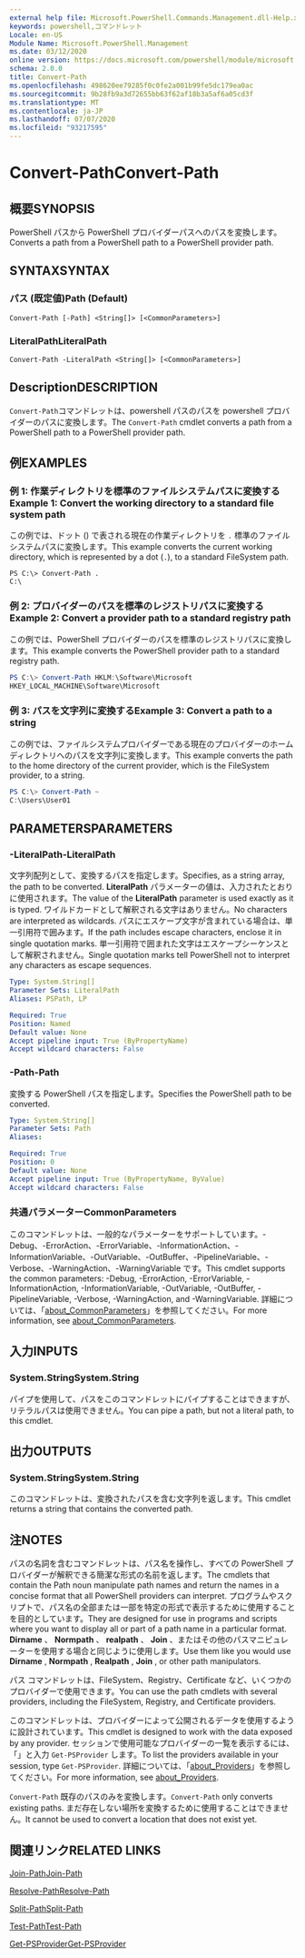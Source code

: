 ```yaml
---
external help file: Microsoft.PowerShell.Commands.Management.dll-Help.xml
keywords: powershell,コマンドレット
Locale: en-US
Module Name: Microsoft.PowerShell.Management
ms.date: 03/12/2020
online version: https://docs.microsoft.com/powershell/module/microsoft.powershell.management/convert-path?view=powershell-7.1&WT.mc_id=ps-gethelp
schema: 2.0.0
title: Convert-Path
ms.openlocfilehash: 498620ee79285f0c0fe2a001b99fe5dc179ea0ac
ms.sourcegitcommit: 9b28fb9a3d72655bb63f62af18b3a5af6a05cd3f
ms.translationtype: MT
ms.contentlocale: ja-JP
ms.lasthandoff: 07/07/2020
ms.locfileid: "93217595"
---
```

# <span data-ttu-id="c1bc9-103">Convert-Path</span><span class="sxs-lookup"><span data-stu-id="c1bc9-103">Convert-Path</span></span>

## <span data-ttu-id="c1bc9-104">概要</span><span class="sxs-lookup"><span data-stu-id="c1bc9-104">SYNOPSIS</span></span>
<span data-ttu-id="c1bc9-105">PowerShell パスから PowerShell プロバイダーパスへのパスを変換します。</span><span class="sxs-lookup"><span data-stu-id="c1bc9-105">Converts a path from a PowerShell path to a PowerShell provider path.</span></span>

## <span data-ttu-id="c1bc9-106">SYNTAX</span><span class="sxs-lookup"><span data-stu-id="c1bc9-106">SYNTAX</span></span>

### <span data-ttu-id="c1bc9-107">パス (既定値)</span><span class="sxs-lookup"><span data-stu-id="c1bc9-107">Path (Default)</span></span>

```
Convert-Path [-Path] <String[]> [<CommonParameters>]
```

### <span data-ttu-id="c1bc9-108">LiteralPath</span><span class="sxs-lookup"><span data-stu-id="c1bc9-108">LiteralPath</span></span>

```
Convert-Path -LiteralPath <String[]> [<CommonParameters>]
```

## <span data-ttu-id="c1bc9-109">Description</span><span class="sxs-lookup"><span data-stu-id="c1bc9-109">DESCRIPTION</span></span>

<span data-ttu-id="c1bc9-110">`Convert-Path`コマンドレットは、powershell パスのパスを powershell プロバイダーのパスに変換します。</span><span class="sxs-lookup"><span data-stu-id="c1bc9-110">The `Convert-Path` cmdlet converts a path from a PowerShell path to a PowerShell provider path.</span></span>

## <span data-ttu-id="c1bc9-111">例</span><span class="sxs-lookup"><span data-stu-id="c1bc9-111">EXAMPLES</span></span>

### <span data-ttu-id="c1bc9-112">例 1: 作業ディレクトリを標準のファイルシステムパスに変換する</span><span class="sxs-lookup"><span data-stu-id="c1bc9-112">Example 1: Convert the working directory to a standard file system path</span></span>

<span data-ttu-id="c1bc9-113">この例では、ドット () で表される現在の作業ディレクトリを `.` 標準のファイルシステムパスに変換します。</span><span class="sxs-lookup"><span data-stu-id="c1bc9-113">This example converts the current working directory, which is represented by a dot (`.`), to a standard FileSystem path.</span></span>

```
PS C:\> Convert-Path .
C:\
```

### <span data-ttu-id="c1bc9-114">例 2: プロバイダーのパスを標準のレジストリパスに変換する</span><span class="sxs-lookup"><span data-stu-id="c1bc9-114">Example 2: Convert a provider path to a standard registry path</span></span>

<span data-ttu-id="c1bc9-115">この例では、PowerShell プロバイダーのパスを標準のレジストリパスに変換します。</span><span class="sxs-lookup"><span data-stu-id="c1bc9-115">This example converts the PowerShell provider path to a standard registry path.</span></span>

```powershell
PS C:\> Convert-Path HKLM:\Software\Microsoft
HKEY_LOCAL_MACHINE\Software\Microsoft
```

### <span data-ttu-id="c1bc9-116">例 3: パスを文字列に変換する</span><span class="sxs-lookup"><span data-stu-id="c1bc9-116">Example 3: Convert a path to a string</span></span>

<span data-ttu-id="c1bc9-117">この例では、ファイルシステムプロバイダーである現在のプロバイダーのホームディレクトリへのパスを文字列に変換します。</span><span class="sxs-lookup"><span data-stu-id="c1bc9-117">This example converts the path to the home directory of the current provider, which is the FileSystem provider, to a string.</span></span>

```powershell
PS C:\> Convert-Path ~
C:\Users\User01
```

## <span data-ttu-id="c1bc9-118">PARAMETERS</span><span class="sxs-lookup"><span data-stu-id="c1bc9-118">PARAMETERS</span></span>

### <span data-ttu-id="c1bc9-119">-LiteralPath</span><span class="sxs-lookup"><span data-stu-id="c1bc9-119">-LiteralPath</span></span>

<span data-ttu-id="c1bc9-120">文字列配列として、変換するパスを指定します。</span><span class="sxs-lookup"><span data-stu-id="c1bc9-120">Specifies, as a string array, the path to be converted.</span></span> <span data-ttu-id="c1bc9-121">**LiteralPath** パラメーターの値は、入力されたとおりに使用されます。</span><span class="sxs-lookup"><span data-stu-id="c1bc9-121">The value of the **LiteralPath** parameter is used exactly as it is typed.</span></span> <span data-ttu-id="c1bc9-122">ワイルドカードとして解釈される文字はありません。</span><span class="sxs-lookup"><span data-stu-id="c1bc9-122">No characters are interpreted as wildcards.</span></span> <span data-ttu-id="c1bc9-123">パスにエスケープ文字が含まれている場合は、単一引用符で囲みます。</span><span class="sxs-lookup"><span data-stu-id="c1bc9-123">If the path includes escape characters, enclose it in single quotation marks.</span></span> <span data-ttu-id="c1bc9-124">単一引用符で囲まれた文字はエスケープシーケンスとして解釈されません。</span><span class="sxs-lookup"><span data-stu-id="c1bc9-124">Single quotation marks tell PowerShell not to interpret any characters as escape sequences.</span></span>

```yaml
Type: System.String[]
Parameter Sets: LiteralPath
Aliases: PSPath, LP

Required: True
Position: Named
Default value: None
Accept pipeline input: True (ByPropertyName)
Accept wildcard characters: False
```

### <span data-ttu-id="c1bc9-125">-Path</span><span class="sxs-lookup"><span data-stu-id="c1bc9-125">-Path</span></span>

<span data-ttu-id="c1bc9-126">変換する PowerShell パスを指定します。</span><span class="sxs-lookup"><span data-stu-id="c1bc9-126">Specifies the PowerShell path to be converted.</span></span>

```yaml
Type: System.String[]
Parameter Sets: Path
Aliases:

Required: True
Position: 0
Default value: None
Accept pipeline input: True (ByPropertyName, ByValue)
Accept wildcard characters: False
```

### <span data-ttu-id="c1bc9-127">共通パラメーター</span><span class="sxs-lookup"><span data-stu-id="c1bc9-127">CommonParameters</span></span>

<span data-ttu-id="c1bc9-128">このコマンドレットは、一般的なパラメーターをサポートしています。-Debug、-ErrorAction、-ErrorVariable、-InformationAction、-InformationVariable、-OutVariable、-OutBuffer、-PipelineVariable、-Verbose、-WarningAction、-WarningVariable です。</span><span class="sxs-lookup"><span data-stu-id="c1bc9-128">This cmdlet supports the common parameters: -Debug, -ErrorAction, -ErrorVariable, -InformationAction, -InformationVariable, -OutVariable, -OutBuffer, -PipelineVariable, -Verbose, -WarningAction, and -WarningVariable.</span></span> <span data-ttu-id="c1bc9-129">詳細については、「[about_CommonParameters](https://go.microsoft.com/fwlink/?LinkID=113216)」を参照してください。</span><span class="sxs-lookup"><span data-stu-id="c1bc9-129">For more information, see [about_CommonParameters](https://go.microsoft.com/fwlink/?LinkID=113216).</span></span>

## <span data-ttu-id="c1bc9-130">入力</span><span class="sxs-lookup"><span data-stu-id="c1bc9-130">INPUTS</span></span>

### <span data-ttu-id="c1bc9-131">System.String</span><span class="sxs-lookup"><span data-stu-id="c1bc9-131">System.String</span></span>

<span data-ttu-id="c1bc9-132">パイプを使用して、パスをこのコマンドレットにパイプすることはできますが、リテラルパスは使用できません。</span><span class="sxs-lookup"><span data-stu-id="c1bc9-132">You can pipe a path, but not a literal path, to this cmdlet.</span></span>

## <span data-ttu-id="c1bc9-133">出力</span><span class="sxs-lookup"><span data-stu-id="c1bc9-133">OUTPUTS</span></span>

### <span data-ttu-id="c1bc9-134">System.String</span><span class="sxs-lookup"><span data-stu-id="c1bc9-134">System.String</span></span>

<span data-ttu-id="c1bc9-135">このコマンドレットは、変換されたパスを含む文字列を返します。</span><span class="sxs-lookup"><span data-stu-id="c1bc9-135">This cmdlet returns a string that contains the converted path.</span></span>

## <span data-ttu-id="c1bc9-136">注</span><span class="sxs-lookup"><span data-stu-id="c1bc9-136">NOTES</span></span>

<span data-ttu-id="c1bc9-137">パスの名詞を含むコマンドレットは、パス名を操作し、すべての PowerShell プロバイダーが解釈できる簡潔な形式の名前を返します。</span><span class="sxs-lookup"><span data-stu-id="c1bc9-137">The cmdlets that contain the Path noun manipulate path names and return the names in a concise format that all PowerShell providers can interpret.</span></span> <span data-ttu-id="c1bc9-138">プログラムやスクリプトで、パス名の全部または一部を特定の形式で表示するために使用することを目的としています。</span><span class="sxs-lookup"><span data-stu-id="c1bc9-138">They are designed for use in programs and scripts where you want to display all or part of a path name in a particular format.</span></span> <span data-ttu-id="c1bc9-139">**Dirname** 、 **Normpath** 、 **realpath** 、 **Join** 、またはその他のパスマニピュレーターを使用する場合と同じように使用します。</span><span class="sxs-lookup"><span data-stu-id="c1bc9-139">Use them like you would use **Dirname** , **Normpath** , **Realpath** , **Join** , or other path manipulators.</span></span>

<span data-ttu-id="c1bc9-140">パス コマンドレットは、FileSystem、Registry、Certificate など、いくつかのプロバイダーで使用できます。</span><span class="sxs-lookup"><span data-stu-id="c1bc9-140">You can use the path cmdlets with several providers, including the FileSystem, Registry, and Certificate providers.</span></span>

<span data-ttu-id="c1bc9-141">このコマンドレットは、プロバイダーによって公開されるデータを使用するように設計されています。</span><span class="sxs-lookup"><span data-stu-id="c1bc9-141">This cmdlet is designed to work with the data exposed by any provider.</span></span> <span data-ttu-id="c1bc9-142">セッションで使用可能なプロバイダーの一覧を表示するには、「」と入力 `Get-PSProvider` します。</span><span class="sxs-lookup"><span data-stu-id="c1bc9-142">To list the providers available in your session, type `Get-PSProvider`.</span></span> <span data-ttu-id="c1bc9-143">詳細については、「[about_Providers](../Microsoft.PowerShell.Core/About/about_Providers.md)」を参照してください。</span><span class="sxs-lookup"><span data-stu-id="c1bc9-143">For more information, see [about_Providers](../Microsoft.PowerShell.Core/About/about_Providers.md).</span></span>

<span data-ttu-id="c1bc9-144">`Convert-Path` 既存のパスのみを変換します。</span><span class="sxs-lookup"><span data-stu-id="c1bc9-144">`Convert-Path` only converts existing paths.</span></span> <span data-ttu-id="c1bc9-145">まだ存在しない場所を変換するために使用することはできません。</span><span class="sxs-lookup"><span data-stu-id="c1bc9-145">It cannot be used to convert a location that does not exist yet.</span></span>

## <span data-ttu-id="c1bc9-146">関連リンク</span><span class="sxs-lookup"><span data-stu-id="c1bc9-146">RELATED LINKS</span></span>

[<span data-ttu-id="c1bc9-147">Join-Path</span><span class="sxs-lookup"><span data-stu-id="c1bc9-147">Join-Path</span></span>](Join-Path.md)

[<span data-ttu-id="c1bc9-148">Resolve-Path</span><span class="sxs-lookup"><span data-stu-id="c1bc9-148">Resolve-Path</span></span>](Resolve-Path.md)

[<span data-ttu-id="c1bc9-149">Split-Path</span><span class="sxs-lookup"><span data-stu-id="c1bc9-149">Split-Path</span></span>](Split-Path.md)

[<span data-ttu-id="c1bc9-150">Test-Path</span><span class="sxs-lookup"><span data-stu-id="c1bc9-150">Test-Path</span></span>](Test-Path.md)

[<span data-ttu-id="c1bc9-151">Get-PSProvider</span><span class="sxs-lookup"><span data-stu-id="c1bc9-151">Get-PSProvider</span></span>](Get-PSProvider.md)

